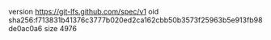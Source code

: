 version https://git-lfs.github.com/spec/v1
oid sha256:f713831b41376c3777b020ed2ca162cbb50b3573f25963b5e913fb98de0ac0a6
size 4976
